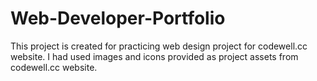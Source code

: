 # Web-Developer-Portfolio
This project is created for practicing web design project for codewell.cc website. I had used images and icons provided as project assets from codewell.cc website.
